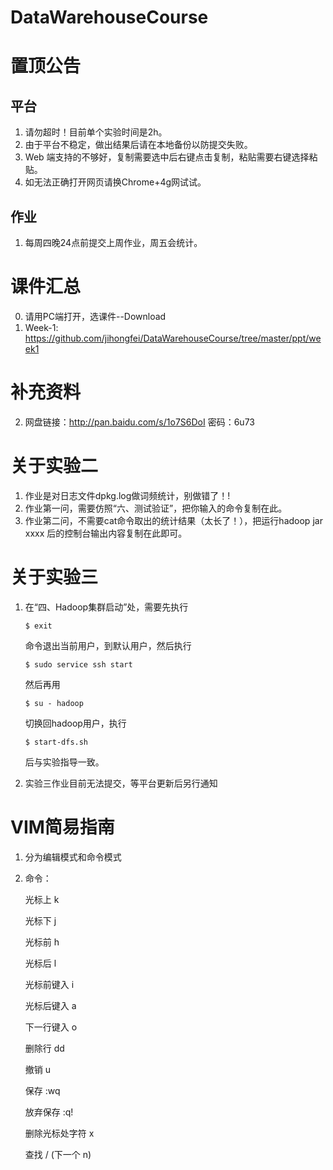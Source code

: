 # DataWarehouseCourse

# 置顶公告

## 平台
 1. 请勿超时！目前单个实验时间是2h。
 2. 由于平台不稳定，做出结果后请在本地备份以防提交失败。
 3. Web 端支持的不够好，复制需要选中后右键点击复制，粘贴需要右键选择粘贴。
 4. 如无法正确打开网页请换Chrome+4g网试试。

## 作业
 1. 每周四晚24点前提交上周作业，周五会统计。

# 课件汇总
 0. 请用PC端打开，选课件--Download
 1. Week-1: https://github.com/jihongfei/DataWarehouseCourse/tree/master/ppt/week1

# 补充资料
 2. 网盘链接：http://pan.baidu.com/s/1o7S6DoI 密码：6u73

# 关于实验二
	
 1. 作业是对日志文件dpkg.log做词频统计，别做错了！!
 2. 作业第一问，需要仿照“六、测试验证”，把你输入的命令复制在此。
 3. 作业第二问，不需要cat命令取出的统计结果（太长了！），把运行hadoop jar xxxx 后的控制台输出内容复制在此即可。

# 关于实验三
	
 1. 在“四、Hadoop集群启动”处，需要先执行

    `$ exit`
    
	命令退出当前用户，到默认用户，然后执行
	
    `$ sudo service ssh start`

	然后再用

    `$ su - hadoop`

	切换回hadoop用户，执行

    `$ start-dfs.sh`

	后与实验指导一致。
	
 2. 实验三作业目前无法提交，等平台更新后另行通知

    
# VIM简易指南
 1. 分为编辑模式和命令模式
 2. 命令：

 	光标上 k
 	
	光标下 j
	
	光标前 h
	
	光标后 l
	
	光标前键入 i
	
	光标后键入 a
	
	下一行键入 o
	
	删除行 dd
	
	撤销 u
	
	保存 :wq
	
	放弃保存 :q!
	
	删除光标处字符 x
	
	查找 / (下一个 n)


	
